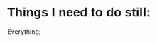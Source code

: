 <h1 style="size: 30px; font-family: Verdana, Geneva, Tahoma, sans-serif;">
    Things I need to do still:
</h1>

<p style="size: 20px;">
    Everything;
</p>
